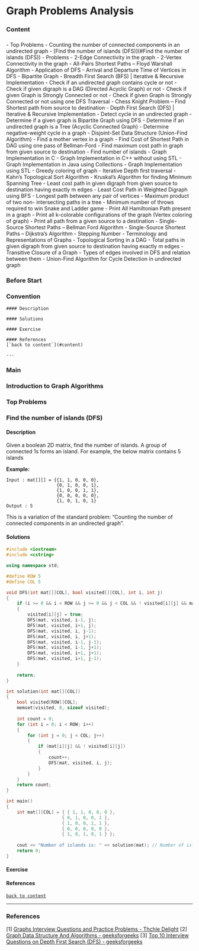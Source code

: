 # Graph Problems Analysis

### Content

<h3 id="content"></h3>
- Top Problems
  - Counting the number of connected components in an undirected graph
  - [Find the number of islands (DFS)](#Find the number of islands (DFS))
- Problems
  - 2-Edge Connectivity in the graph
  - 2-Vertex Connectivity in the graph
  - All-Pairs Shortest Paths – Floyd Warshall Algorithm
  - Application of DFS
  - Arrival and Departure Time of Vertices in DFS
  - Bipartite Graph
  - Breadth First Search (BFS) | Iterative & Recursive Implementation
  - Check if an undirected graph contains cycle or not
  - Check if given digraph is a DAG (Directed Acyclic Graph) or not
  - Check if given Graph is Strongly Connected or not
  - Check if given Graph is Strongly Connected or not using one DFS Traversal
  - Chess Knight Problem – Find Shortest path from source to destination
  - Depth First Search (DFS) | Iterative & Recursive Implementation
  - Detect cycle in an undirected graph
  - Determine if a given graph is Bipartite Graph using DFS
  - Determine if an undirected graph is a Tree (Acyclic Connected Graph)
  - Determine negative-weight cycle in a graph
  - Disjoint-Set Data Structure (Union-Find Algorithm)
  - Find a mother vertex in a graph
  - Find Cost of Shortest Path in DAG using one pass of Bellman-Ford
  - Find maximum cost path in graph from given source to destination
  - Find number of islands
  - Graph Implementation in C
  - Graph Implementation in C++ without using STL
  - Graph Implementation in Java using Collections
  - Graph Implementation using STL
  - Greedy coloring of graph
  - Iterative Depth first traversal
  - Kahn’s Topological Sort Algorithm
  - Kruskal’s Algorithm for finding Minimum Spanning Tree
  - Least cost path in given digraph from given source to destination having exactly m edges
  - Least Cost Path in Weighted Digraph using BFS
  - Longest path between any pair of vertices
  - Maximum product of two non- intersecting paths in a tree
  - Minimum number of throws required to win Snake and Ladder game
  - Print All Hamiltonian Path present in a graph
  - Print all k-colorable configurations of the graph (Vertex coloring of graph)
  - Print all path from a given source to a destination
  - Single-Source Shortest Paths – Bellman Ford Algorithm
  - Single-Source Shortest Paths – Dijkstra’s Algorithm
  - Stepping Number
  - Terminology and Representations of Graphs
  - Topological Sorting in a DAG
  - Total paths in given digraph from given source to destination having exactly m edges
  - Transitive Closure of a Graph
  - Types of edges involved in DFS and relation between them
  - Union-Find Algorithm for Cycle Detection in undirected graph

### Before Start

### Convention

```
#### Description

#### Solutions

#### Exercise

#### References
[`back to content`](#content)

---
```

### Main

### Introduction to Graph Algorithms

### Top Problems

### Find the number of islands (DFS)

#### Description

Given a boolean 2D matrix, find the number of islands. A group of connected 1s forms an island. For example, the below matrix contains 5 islands

**Example:**

```
Input : mat[][] = {{1, 1, 0, 0, 0},
                   {0, 1, 0, 0, 1},
                   {1, 0, 0, 1, 1},
                   {0, 0, 0, 0, 0},
                   {1, 0, 1, 0, 1} 
Output : 5
```

This is a variation of the standard problem: “Counting the number of connected components in an undirected graph”.

#### Solutions

```cpp
#include <iostream>
#include <cstring>

using namespace std;

#define ROW 5
#define COL 5

void DFS(int mat[][COL], bool visited[][COL], int i, int j)
{
	if (i >= 0 && i < ROW && j >= 0 && j < COL && ! visited[i][j] && mat[i][j] == 1)
	{
		visited[i][j] = true;
		DFS(mat, visited, i-1, j);
		DFS(mat, visited, i+1, j);
		DFS(mat, visited, i, j-1);
		DFS(mat, visited, i, j+1);
		DFS(mat, visited, i-1, j-1);
		DFS(mat, visited, i-1, j+1);
		DFS(mat, visited, i+1, j+1);
		DFS(mat, visited, i+1, j-1);
	}
	
	return;
}

int solution(int mat[][COL])
{
	bool visited[ROW][COL];
	memset(visited, 0, sizeof visited);
	
	int count = 0;
	for (int i = 0; i < ROW; i++)
	{
		for (int j = 0; j < COL; j++)
		{
			if (mat[i][j] && ! visited[i][j])
			{
				count++;
				DFS(mat, visited, i, j);
			}
		}
	}
	return count;
}

int main()
{
	int mat[][COL] = { { 1, 1, 0, 0, 0 }, 
                     { 0, 1, 0, 0, 1 }, 
                     { 1, 0, 0, 1, 1 }, 
                     { 0, 0, 0, 0, 0 }, 
                     { 1, 0, 1, 0, 1 } };
	
	cout << "Number of islands is: " << solution(mat); // Number of islands is: 5 
	return 0;
}
```



#### Exercise

#### References
[`back to content`](#content)

---

### References

[1] [Graphs Interview Questions and Practice Problems - Thchie Delight](https://www.techiedelight.com/graphs-interview-questions/)
[2] [Graph Data Structure And Algorithms - geeksforgeeks](https://www.geeksforgeeks.org/graph-data-structure-and-algorithms/)
[3] [Top 10 Interview Questions on Depth First Search (DFS) - geeksforgeeks](https://www.geeksforgeeks.org/top-10-interview-question-depth-first-search-dfs/)